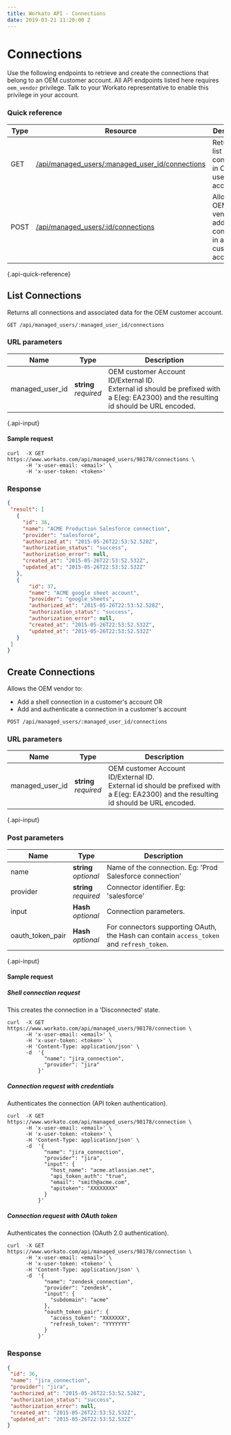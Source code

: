 ```yaml
---
title: Workato API - Connections
date: 2019-03-21 11:20:00 Z
---
```


# Connections

Use the following endpoints to retrieve and create the connections that belong to an OEM customer account. All API endpoints listed here requires `oem_vendor` privilege. Talk to your Workato representative to enable this privilege in your account.

### Quick reference

| Type |Resource | Description |
|------|---------|-------------|
| GET  | [/api/managed_users/:managed_user_id/connections](#list-connections) | Returns a list of connections in OEM user's account. |
| POST | [/api/managed_users/:id/connections](#create-connections) | Allows the OEM vendor to add a shell connection in a customer's account. |
{.api-quick-reference}

## List Connections

Returns all connections and associated data for the OEM customer account.

```
GET /api/managed_users/:managed_user_id/connections
```
### URL parameters

| Name | Type | Description |
|------|------|-------------|
| managed_user_id | **string**<br>_required_ | OEM customer Account ID/External ID. <br>External id should be prefixed with a E(eg: EA2300) and the resulting id should be URL encoded. |
{.api-input}

#### Sample request

```shell
curl  -X GET https://www.workato.com/api/managed_users/98178/connections \
      -H 'x-user-email: <email>' \
      -H 'x-user-token: <token>'
```

### Response

```json
{
 "result": [
   {
     "id": 36,
     "name": "ACME Production Salesforce connection",
     "provider": "salesforce",
     "authorized_at": "2015-05-26T22:53:52.528Z",
     "authorization_status": "success",
     "authorization_error": null,
     "created_at": "2015-05-26T22:53:52.532Z",
     "updated_at": "2015-05-26T22:53:52.532Z"
   },
   {
       "id": 37,
       "name": "ACME google sheet account",
       "provider": "google_sheets",
       "authorized_at": "2015-05-26T22:53:52.528Z",
       "authorization_status": "success",
       "authorization_error": null,
       "created_at": "2015-05-26T22:53:52.532Z",
       "updated_at": "2015-05-26T22:53:52.532Z"
   }
 ]
}
```

## Create Connections
Allows the OEM vendor to:
- Add a shell connection in a customer's account OR
- Add and authenticate a connection in a customer's account

```
POST /api/managed_users/:managed_user_id/connections
```


### URL parameters

| Name | Type | Description |
|------|------|-------------|
| managed_user_id | **string**<br>_required_ | OEM customer Account ID/External ID. <br>External id should be prefixed with a E(eg: EA2300) and the resulting id should be URL encoded. |
{.api-input}

### Post parameters
| Name | Type | Description |
|------|------|-------------|
| name | **string**<br>_optional_ | Name of the connection. Eg: 'Prod Salesforce connection'
| provider | **string**<br>_required_ | Connector identifier. Eg: 'salesforce' |
| input | **Hash**<br>_optional_ | Connection parameters. |
| oauth_token_pair | **Hash**<br>_optional_ | For connectors supporting OAuth, the Hash can contain `access_token` and `refresh_token`. |
{.api-input}


#### Sample request

##### Shell connection request
This creates the connection in a 'Disconnected' state.

```shell
curl  -X GET https://www.workato.com/api/managed_users/98178/connection \
      -H 'x-user-email: <email>' \
      -H 'x-user-token: <token>' \
      -H 'Content-Type: application/json' \
      -d  '{
            "name": "jira_connection",
            "provider": "jira"
          }'
```

##### Connection request with credentials
Authenticates the connection (API token authentication).

```shell
curl  -X GET https://www.workato.com/api/managed_users/98178/connection \
      -H 'x-user-email: <email>' \
      -H 'x-user-token: <token>' \
      -H 'Content-Type: application/json' \
      -d  '{
            "name": "jira_connection",
            "provider": "jira",
            "input": {
              "host_name": "acme.atlassian.net",
              "api_token_auth": "true",
              "email": "smith@acme.com",
              "apitoken": "XXXXXXXX"
            }
          }'
```

##### Connection request with OAuth token
Authenticates the connection (OAuth 2.0 authentication).

```shell
curl  -X GET https://www.workato.com/api/managed_users/98178/connection \
      -H 'x-user-email: <email>' \
      -H 'x-user-token: <token>' \
      -H 'Content-Type: application/json' \
      -d  '{
            "name": "zendesk_connection",
            "provider": "zendesk",
            "input": {
              "subdomain": "acme"
            },
            "oauth_token_pair": {
              "access_token": "XXXXXXX",
              "refresh_token": "YYYYYYY"
            }
          }'
```

### Response

```json
{
 "id": 36,
 "name": "jira_connection",
 "provider": "jira",
 "authorized_at": "2015-05-26T22:53:52.528Z",
 "authorization_status": "success",
 "authorization_error": null,
 "created_at": "2015-05-26T22:53:52.532Z",
 "updated_at": "2015-05-26T22:53:52.532Z"
}
```

